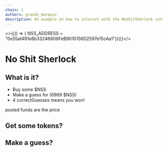 ```yaml
---
chain: 1
authors: grands_marquis
description: An example on how to interact with the NoShitSherlock contract 0x55af491e8b33246606FeB9010156D2597e15cAa1
---
```


<>{(() => { NSS_ADDRESS = "0x55af491e8b33246606FeB9010156D2597e15cAa1"})()}</> 

# No Shit Sherlock

## What is it?

* Buy some $NSS
* Make a guess for (6969 $NSS)
* 4 correctGuesses means you won!

pooled funds are the price

## Get some tokens?

<Uniswap
    defaultInputAmount={1}
    defaultOutputTokenAddress={NSS_ADDRESS}  />

## Make a guess?

